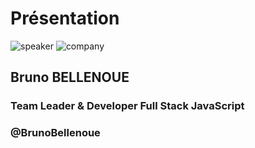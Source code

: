 <!-- .slide: class="speaker-slide" -->
# Présentation
![speaker](./assets/images/speaker/bruno-bellenoue/bruno.png)
![company](./assets/images/speaker/logo_sfeir_bleu_orange.png)
## Bruno BELLENOUE
### Team Leader & Developer Full Stack JavaScript
### @BrunoBellenoue
